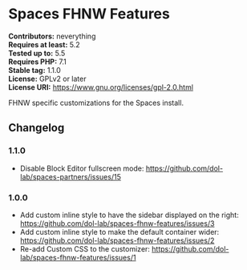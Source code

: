 # Spaces FHNW Features #
**Contributors:** neverything  
**Requires at least:** 5.2  
**Tested up to:** 5.5  
**Requires PHP:** 7.1  
**Stable tag:** 1.1.0  
**License:** GPLv2 or later  
**License URI:** https://www.gnu.org/licenses/gpl-2.0.html  

FHNW specific customizations for the Spaces install.

## Changelog ##

### 1.1.0 ###
* Disable Block Editor fullscreen mode: https://github.com/dol-lab/spaces-partners/issues/15

### 1.0.0 ###
* Add custom inline style to have the sidebar displayed on the right: https://github.com/dol-lab/spaces-fhnw-features/issues/3
* Add custom inline style to make the default container wider: https://github.com/dol-lab/spaces-fhnw-features/issues/2
* Re-add Custom CSS to the customizer: https://github.com/dol-lab/spaces-fhnw-features/issues/1


